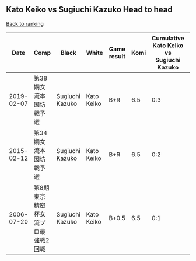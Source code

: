 ## Kato Keiko vs Sugiuchi Kazuko Head to head

[Back to ranking](../../index.md)




| **Date** | **Comp** | **Black** | **White** | **Game result** | **Komi** | **Cumulative Kato Keiko vs Sugiuchi Kazuko** | **Kato Keiko streak** | **Sugiuchi Kazuko streak** | 
| --- | --- | --- | --- | --- | --- | --- | --- | --- |
| 2019-02-07 | 第38期女流本因坊戦予選 | Sugiuchi Kazuko | Kato Keiko | B+R | 6.5 | 0:3 | 0 | 3 | 
| 2015-02-12 | 第34期女流本因坊戦予選 | Sugiuchi Kazuko | Kato Keiko | B+R | 6.5 | 0:2 | 0 | 2 | 
| 2006-07-20 | 第8期東京精密杯女流プロ最強戦2回戦 | Sugiuchi Kazuko | Kato Keiko | B+0.5 | 6.5 | 0:1 | 0 | 1 |




